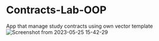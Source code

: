 # Contracts-Lab-OOP
App that manage study contracts using own vector template
![Screenshot from 2023-05-25 15-42-29](https://github.com/Putila-Mihai/Contracts-Lab-OOP/assets/128553152/e960fdec-ca6e-46a2-9a76-57b89141bd9c)
